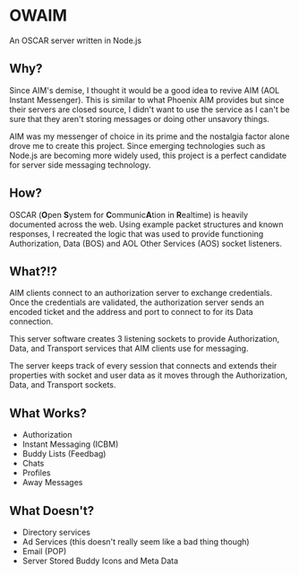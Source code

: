 
# OWAIM
An OSCAR server written in Node.js

## Why?
Since AIM's demise, I thought it would be a good idea to revive AIM (AOL Instant Messenger). This is similar to what Phoenix AIM provides but since their servers are closed source, I didn't want to use the service as I can't be sure that they aren't storing messages or doing other unsavory things.

AIM was my messenger of choice in its prime and the nostalgia factor alone drove me to create this project. Since emerging technologies such as Node.js are becoming more widely used, this project is a perfect candidate for server side messaging technology.

## How?
OSCAR (**O**pen **S**ystem for **C**ommunic**A**tion in **R**ealtime) is heavily documented across the web. Using example packet structures and known responses, I recreated the logic that was used to provide functioning Authorization, Data (BOS) and AOL Other Services (AOS) socket listeners.

## What?!?
AIM clients connect to an authorization server to exchange credentials. Once the credentials are validated, the authorization server sends an encoded ticket and the address and port to connect to for its Data connection.

This server software creates 3 listening sockets to provide Authorization, Data, and Transport services that AIM clients use for messaging.

The server keeps track of every session that connects and extends their properties with socket and user data as it moves through the Authorization, Data, and Transport sockets.

## What Works?
 - Authorization
 - Instant Messaging (ICBM)
 - Buddy Lists (Feedbag)
 - Chats
 - Profiles
 - Away Messages

## What Doesn't?
 - Directory services
 - Ad Services (this doesn't really seem like a bad thing though)
 - Email (POP)
 - Server Stored Buddy Icons and Meta Data
